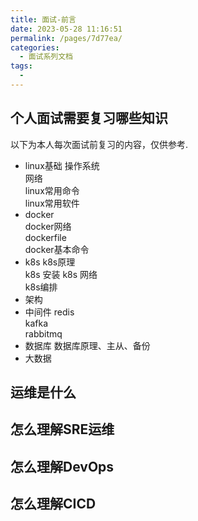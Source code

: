 ```yaml
---
title: 面试-前言
date: 2023-05-28 11:16:51
permalink: /pages/7d77ea/
categories:
  - 面试系列文档
tags:
  - 
---
```


## 个人面试需要复习哪些知识
以下为本人每次面试前复习的内容，仅供参考.  
* linux基础
  操作系统  
  网络  
  linux常用命令  
  linux常用软件  
* docker  
  docker网络  
  dockerfile  
  docker基本命令  
* k8s
  k8s原理  
  k8s 安装
  k8s 网络  
  k8s编排  
* 架构
* 中间件
  redis  
  kafka  
  rabbitmq  
* 数据库
  数据库原理、主从、备份
* 大数据
## 运维是什么
## 怎么理解SRE运维
## 怎么理解DevOps
## 怎么理解CICD